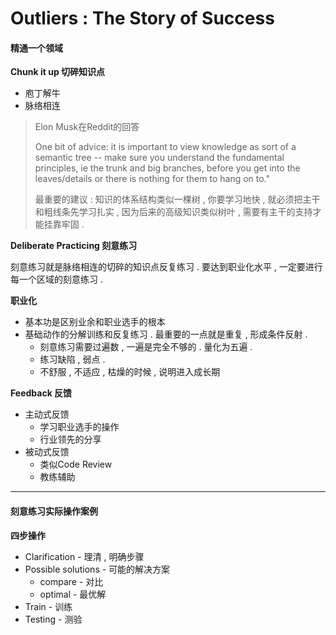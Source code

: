 # Outliers : The Story of Success

#### 精通一个领域

**Chunk it up 切碎知识点**

* 庖丁解牛
* 脉络相连

> Elon Musk在Reddit的回答
>
> One bit of advice: it is important to view knowledge as sort of a semantic tree -- make sure you understand the fundamental principles, ie the trunk and big branches, before you get into the leaves/details or there is nothing for them to hang on to."
>
> 最重要的建议 : 知识的体系结构类似一棵树 , 你要学习地快 , 就必须把主干和粗线条先学习扎实 , 因为后来的高级知识类似树叶 , 需要有主干的支持才能挂靠牢固 .

**Deliberate Practicing 刻意练习**

刻意练习就是脉络相连的切碎的知识点反复练习 . 要达到职业化水平 , 一定要进行每一个区域的刻意练习 .

**职业化**

* 基本功是区别业余和职业选手的根本
* 基础动作的分解训练和反复练习 . 最重要的一点就是重复 , 形成条件反射 . 
  * 刻意练习需要过遍数 , 一遍是完全不够的 . 量化为五遍 . 
  * 练习缺陷 , 弱点 . 
  * 不舒服 , 不适应 , 枯燥的时候 , 说明进入成长期

**Feedback 反馈**

* 主动式反馈
  * 学习职业选手的操作
  * 行业领先的分享
* 被动式反馈
  * 类似Code Review
  * 教练辅助

---

#### 刻意练习实际操作案例

**四步操作**

* Clarification - 理清 , 明确步骤
* Possible solutions - 可能的解决方案
  * compare - 对比
  * optimal - 最优解
* Train - 训练
* Testing - 测验



